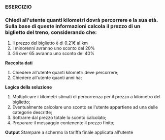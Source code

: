 ### ESERCIZIO
### Chiedi all'utente quanti kilometri dovrà percorrere e la sua età. Sulla base di queste informazioni calcola il prezzo di un biglietto del treno, considerando che: 
1. Il prezzo del biglietto è di 0.21€ al km
2. I minorenni avranno uno sconto del 20%
3. Gli over 65 avranno uno sconto del 40%

**Raccolta dati**
1. Chiedere all'utente quanti kilometri deve percorrere;
2. Chiedere all'utente quanti anni ha;

**Logica della soluzione**
1. Moltiplicare i kilometri stimati di percorrenza per il prezzo a kilometro del biglietto;
2. Eventualmente calcolare uno sconto se l'utente appartiene ad una delle categorie descritte;
3. Sottrarre dal prezzo totale lo sconto calcolato;
4. Preparare il messaggio contenente il prezzo finito;

**Output**
Stampare a schermo la tariffa finale applicata all'utente